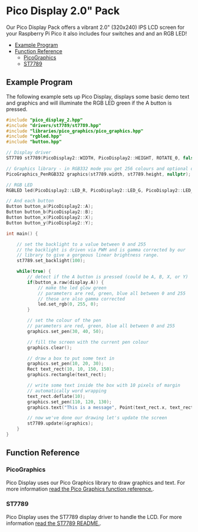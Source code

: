 # Pico Display 2.0" Pack <!-- omit in toc -->

Our Pico Display Pack offers a vibrant 2.0" (320x240) IPS LCD screen for your Raspberry Pi Pico it also includes four switches and and an RGB LED!

- [Example Program](#example-program)
- [Function Reference](#function-reference)
  - [PicoGraphics](#picographics)
  - [ST7789](#st7789)

## Example Program

The following example sets up Pico Display, displays some basic demo text and graphics and will illuminate the RGB LED green if the A button is pressed.

```c++
#include "pico_display_2.hpp"
#include "drivers/st7789/st7789.hpp"
#include "libraries/pico_graphics/pico_graphics.hpp"
#include "rgbled.hpp"
#include "button.hpp"

// Display driver
ST7789 st7789(PicoDisplay2::WIDTH, PicoDisplay2::HEIGHT, ROTATE_0, false, get_spi_pins(BG_SPI_FRONT));

// Graphics library - in RGB332 mode you get 256 colours and optional dithering for 75K RAM.
PicoGraphics_PenRGB332 graphics(st7789.width, st7789.height, nullptr);

// RGB LED
RGBLED led(PicoDisplay2::LED_R, PicoDisplay2::LED_G, PicoDisplay2::LED_B);

// And each button
Button button_a(PicoDisplay2::A);
Button button_b(PicoDisplay2::B);
Button button_x(PicoDisplay2::X);
Button button_y(PicoDisplay2::Y);

int main() {

    // set the backlight to a value between 0 and 255
    // the backlight is driven via PWM and is gamma corrected by our
    // library to give a gorgeous linear brightness range.
    st7789.set_backlight(100);

    while(true) {
        // detect if the A button is pressed (could be A, B, X, or Y)
        if(button_a.raw(display.A)) {
            // make the led glow green
            // parameters are red, green, blue all between 0 and 255
            // these are also gamma corrected
            led.set_rgb(0, 255, 0);
        }

        // set the colour of the pen
        // parameters are red, green, blue all between 0 and 255
        graphics.set_pen(30, 40, 50);

        // fill the screen with the current pen colour
        graphics.clear();

        // draw a box to put some text in
        graphics.set_pen(10, 20, 30);
        Rect text_rect(10, 10, 150, 150);
        graphics.rectangle(text_rect);

        // write some text inside the box with 10 pixels of margin
        // automatically word wrapping
        text_rect.deflate(10);
        graphics.set_pen(110, 120, 130);
        graphics.text("This is a message", Point(text_rect.x, text_rect.y), text_rect.w);

        // now we've done our drawing let's update the screen
        st7789.update(&graphics);
    }
}
```

## Function Reference

### PicoGraphics

Pico Display uses our Pico Graphics library to draw graphics and text. For more information [read the Pico Graphics function reference.](../pico_graphics/README.md#function-reference).

### ST7789

Pico Display uses the ST7789 display driver to handle the LCD. For more information [read the ST7789 README.](../../drivers/st7789/README.md).
